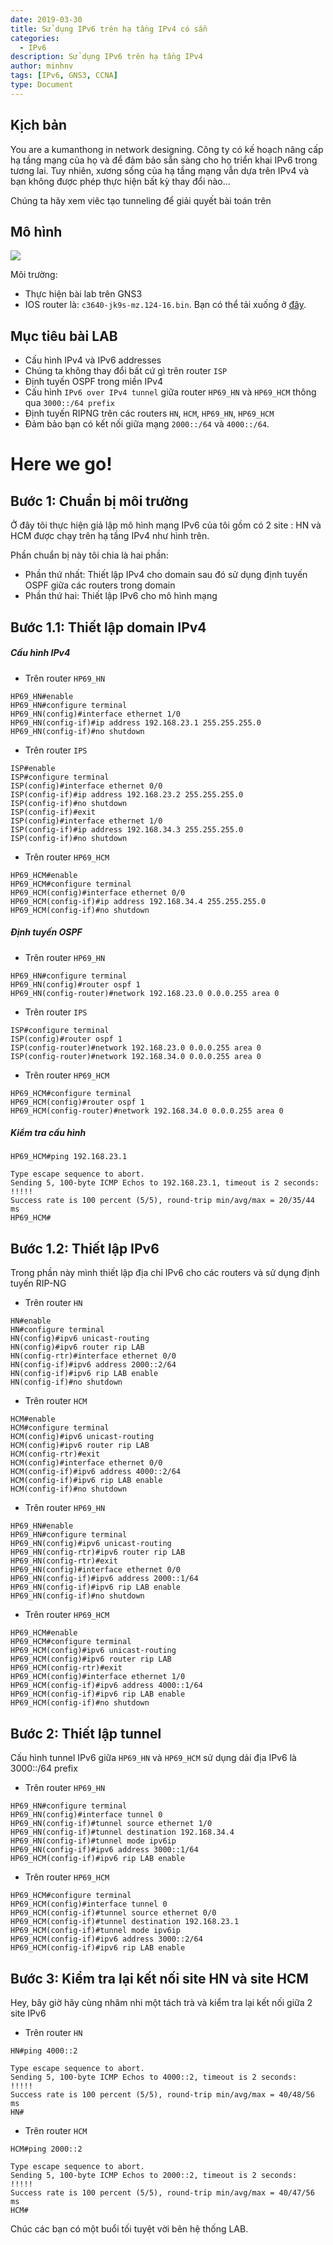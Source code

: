 ```yaml
---
date: 2019-03-30
title: Sử dụng IPv6 trên hạ tầng IPv4 có sẵn
categories:
  - IPv6
description: Sử dụng IPv6 trên hạ tầng IPv4
author: minhnv
tags: [IPv6, GNS3, CCNA]
type: Document
---
```





## Kịch bản

You are a kumanthong in network designing. Công ty có kế hoạch nâng cấp hạ tầng mạng của họ và để đảm bảo sẵn sàng cho họ triển khai IPv6 trong tương lai. Tuy nhiên, xương sống của hạ tầng mạng vẫn dựa trên IPv4 và bạn không được phép thực hiện bất kỳ thay đổi nào...

Chúng ta hãy xem viêc tạo tunneling để giải quyết bài toán trên

## Mô hình 

<img src='https://i.imgur.com/YFoFF5L.png'>

Môi trường: 

- Thực hiện bài lab trên GNS3
- IOS router là: `c3640-jk9s-mz.124-16.bin`. Bạn có thể tải xuống ở <a href="https://doc.lagout.org/network/Cisco/IOS%20Collection/c3640/c3640-jk9s-mz.124-16.bin" target="_blank">đây</a>.

## Mục tiêu bài LAB 

- Cấu hình IPv4 và IPv6 addresses
- Chúng ta không thay đổi bất cứ gì trên router `ISP`
- Định tuyến OSPF trong miền IPv4
- Cấu hình `IPv6 over IPv4 tunnel` giữa router `HP69_HN` và `HP69_HCM` thông qua `3000::/64 prefix`
- Định tuyến RIPNG trên các routers `HN`, `HCM`, `HP69_HN`, `HP69_HCM`
- Đảm bảo bạn có kết nối giữa mạng `2000::/64` và `4000::/64`.

# Here we go!

## Bước 1: Chuẩn bị môi trường

Ở đây tôi thực hiện giả lập mô hình mạng IPv6 của tôi gồm có 2 site : HN và HCM được chạy trên hạ tầng IPv4 như hình trên. 

Phần chuẩn bị này tôi chia là hai phần:

- Phần thứ nhất: Thiết lập IPv4 cho domain sau đó sử dụng định tuyến OSPF giữa các routers trong domain 
- Phần thứ hai: Thiết lập IPv6 cho mô hình mạng 

## Bước 1.1: Thiết lập domain IPv4 

##### Cấu hình IPv4

- Trên router `HP69_HN`

```
HP69_HN#enable 
HP69_HN#configure terminal 
HP69_HN(config)#interface ethernet 1/0
HP69_HN(config-if)#ip address 192.168.23.1 255.255.255.0
HP69_HN(config-if)#no shutdown 
```

- Trên router `IPS`

```
ISP#enable
ISP#configure terminal 
ISP(config)#interface ethernet 0/0
ISP(config-if)#ip address 192.168.23.2 255.255.255.0
ISP(config-if)#no shutdown
ISP(config-if)#exit
ISP(config)#interface ethernet 1/0
ISP(config-if)#ip address 192.168.34.3 255.255.255.0
ISP(config-if)#no shutdown 
```

- Trên router `HP69_HCM`

```
HP69_HCM#enable 
HP69_HCM#configure terminal 
HP69_HCM(config)#interface ethernet 0/0
HP69_HCM(config-if)#ip address 192.168.34.4 255.255.255.0
HP69_HCM(config-if)#no shutdown 
```

##### Định tuyến OSPF

- Trên router `HP69_HN`

```
HP69_HN#configure terminal 
HP69_HN(config)#router ospf 1
HP69_HN(config-router)#network 192.168.23.0 0.0.0.255 area 0
```

- Trên router `IPS`

```
ISP#configure terminal 
ISP(config)#router ospf 1
ISP(config-router)#network 192.168.23.0 0.0.0.255 area 0
ISP(config-router)#network 192.168.34.0 0.0.0.255 area 0
```

- Trên router `HP69_HCM`

```
HP69_HCM#configure terminal 
HP69_HCM(config)#router ospf 1
HP69_HCM(config-router)#network 192.168.34.0 0.0.0.255 area 0
```

##### Kiểm tra cấu hình

```
HP69_HCM#ping 192.168.23.1

Type escape sequence to abort.
Sending 5, 100-byte ICMP Echos to 192.168.23.1, timeout is 2 seconds:
!!!!!
Success rate is 100 percent (5/5), round-trip min/avg/max = 20/35/44 ms
HP69_HCM#
```

## Bước 1.2: Thiết lập IPv6

Trong phần này mình thiết lập địa chỉ IPv6 cho các routers và sử dụng định tuyến RIP-NG 

- Trên router `HN`

```
HN#enable
HN#configure terminal 
HN(config)#ipv6 unicast-routing 
HN(config)#ipv6 router rip LAB
HN(config-rtr)#interface ethernet 0/0
HN(config-if)#ipv6 address 2000::2/64
HN(config-if)#ipv6 rip LAB enable
HN(config-if)#no shutdown
```

- Trên router `HCM`

```
HCM#enable
HCM#configure terminal 
HCM(config)#ipv6 unicast-routing 
HCM(config)#ipv6 router rip LAB
HCM(config-rtr)#exit 
HCM(config)#interface ethernet 0/0
HCM(config-if)#ipv6 address 4000::2/64
HCM(config-if)#ipv6 rip LAB enable 
HCM(config-if)#no shutdown
```

- Trên router `HP69_HN`

```
HP69_HN#enable 
HP69_HN#configure terminal 
HP69_HN(config)#ipv6 unicast-routing 
HP69_HN(config-rtr)#ipv6 router rip LAB
HP69_HN(config-rtr)#exit 
HP69_HN(config)#interface ethernet 0/0
HP69_HN(config-if)#ipv6 address 2000::1/64
HP69_HN(config-if)#ipv6 rip LAB enable 
HP69_HN(config-if)#no shutdown
```


- Trên router `HP69_HCM`

```
HP69_HCM#enable 
HP69_HCM#configure terminal 
HP69_HCM(config)#ipv6 unicast-routing 
HP69_HCM(config)#ipv6 router rip LAB
HP69_HCM(config-rtr)#exit 
HP69_HCM(config)#interface ethernet 1/0
HP69_HCM(config-if)#ipv6 address 4000::1/64
HP69_HCM(config-if)#ipv6 rip LAB enable 
HP69_HCM(config-if)#no shutdown
```

## Bước 2: Thiết lập tunnel 

Cấu hình tunnel IPv6 giữa `HP69_HN` và `HP69_HCM` sử dụng dải địa IPv6 là 3000::/64 prefix

- Trên router `HP69_HN`

```
HP69_HN#configure terminal 
HP69_HN(config)#interface tunnel 0
HP69_HN(config-if)#tunnel source ethernet 1/0
HP69_HN(config-if)#tunnel destination 192.168.34.4
HP69_HN(config-if)#tunnel mode ipv6ip 
HP69_HN(config-if)#ipv6 address 3000::1/64
HP69_HCM(config-if)#ipv6 rip LAB enable 
```

- Trên router `HP69_HCM`

```
HP69_HCM#configure terminal 
HP69_HCM(config)#interface tunnel 0
HP69_HCM(config-if)#tunnel source ethernet 0/0
HP69_HCM(config-if)#tunnel destination 192.168.23.1
HP69_HCM(config-if)#tunnel mode ipv6ip 
HP69_HCM(config-if)#ipv6 address 3000::2/64
HP69_HCM(config-if)#ipv6 rip LAB enable 
```

## Bước 3: Kiểm tra lại kết nối site HN và site HCM

Hey, bây giờ hãy cùng nhâm nhi một tách trà và kiểm tra lại kết nối giữa 2 site IPv6

- Trên router `HN`

```
HN#ping 4000::2

Type escape sequence to abort.
Sending 5, 100-byte ICMP Echos to 4000::2, timeout is 2 seconds:
!!!!!
Success rate is 100 percent (5/5), round-trip min/avg/max = 40/48/56 ms
HN#
```

- Trên router `HCM`


```
HCM#ping 2000::2

Type escape sequence to abort.
Sending 5, 100-byte ICMP Echos to 2000::2, timeout is 2 seconds:
!!!!!
Success rate is 100 percent (5/5), round-trip min/avg/max = 40/47/56 ms
HCM#
```

Chúc các bạn có một buổi tối tuyệt vời bên hệ thống LAB. 